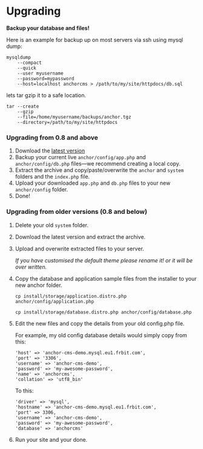 # Upgrading

**Backup your database and files!**

Here is an example for backup up on most servers via ssh using mysql dump:

	mysqldump
		--compact
		--quick
		--user myusername
		--password=mypassword
		--host=localhost anchorcms > /path/to/my/site/httpdocs/db.sql

lets tar gzip it to a safe location.

	tar --create
		--gzip
		--file=/home/myusername/backups/anchor.tgz
		--directory=/path/to/my/site/httpdocs

### Upgrading from 0.8 and above

1.	Download the [latest version](/download)
2.	Backup your current live `anchor/config/app.php` and `anchor/config/db.php` files—we recommend creating a local copy.
3.	Extract the archive and copy/paste/overwrite the `anchor` and `system`
	folders and the `index.php` file.
4.	Upload your downloaded `app.php` and `db.php` files to your new `anchor/config` folder.
6.	Done!

### Upgrading from older versions (0.8 and below)

1.	Delete your old `system` folder.

2.	Download the latest version and extract the archive.

3.	Upload and overwrite extracted files to your server.

	*If you have customised the default theme please rename it! or it will be over written.*

4.	Copy the database and application sample files from the installer to your new anchor folder.

		cp install/storage/application.distro.php anchor/config/application.php

		cp install/storage/database.distro.php anchor/config/database.php

5.	Edit the new files and copy the details from your old config.php file.

	For example, my old config database details would simply copy from this:

		'host' => 'anchor-cms-demo.mysql.eu1.frbit.com',
		'port' => '3306',
		'username' => 'anchor-cms-demo',
		'password' => 'my-awesome-password',
		'name' => 'anchorcms',
		'collation' => 'utf8_bin'

	To this:

		'driver' => 'mysql',
		'hostname' => 'anchor-cms-demo.mysql.eu1.frbit.com',
		'port' => 3306,
		'username' => 'anchor-cms-demo',
		'password' => 'my-awesome-password',
		'database' => 'anchorcms'

6.	Run your site and your done.
